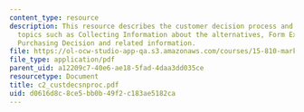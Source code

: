 ```yaml
---
content_type: resource
description: This resource describes the customer decision process and explains the
  topics such as Collecting Information about the alternatives, Form Expectations,
  Purchasing Decision and related information.
file: https://ol-ocw-studio-app-qa.s3.amazonaws.com/courses/15-810-marketing-management-fall-2004/d0616d8c8ce5bb0b49f2c183ae5182ca_c2_custdecsnproc.pdf
file_type: application/pdf
parent_uid: a12209c7-40e6-ae18-5fad-4daa3dd035ce
resourcetype: Document
title: c2_custdecsnproc.pdf
uid: d0616d8c-8ce5-bb0b-49f2-c183ae5182ca
---
```

